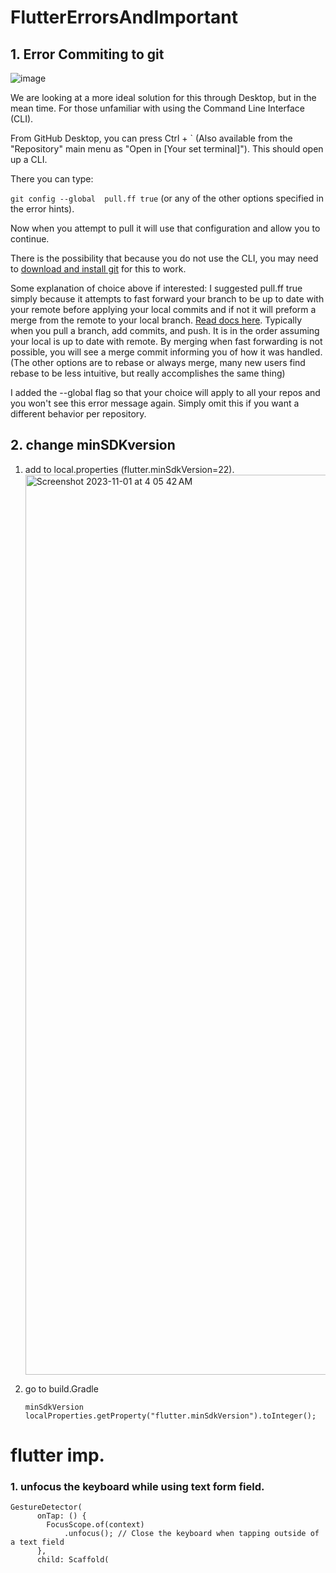# FlutterErrorsAndImportant

## 1. Error Commiting to git
![image](https://github.com/adityagaur0/FlutterErrorsAndImportant/assets/112656570/32b7ced2-d408-417a-8e16-f560d6c9244c)

We are looking at a more ideal solution for this through Desktop, but in the mean time. For those unfamiliar with using the Command Line Interface (CLI).

From GitHub Desktop, you can press Ctrl + ` (Also available from the "Repository" main menu as "Open in [Your set terminal]"). This should open up a CLI.

There you can type:

`git config --global  pull.ff true` (or any of the other options specified in the error hints).

Now when you attempt to pull it will use that configuration and allow you to continue.

There is the possibility that because you do not use the CLI, you may need to [download and install git](https://git-scm.com/downloads) for this to work.

Some explanation of choice above if interested:
I suggested pull.ff true simply because it attempts to fast forward your branch to be up to date with your remote before applying your local commits and if not it will preform a merge from the remote to your local branch. [Read docs here](https://git-scm.com/docs/git-pull). Typically when you pull a branch, add commits, and push. It is in the order assuming your local is up to date with remote. By merging when fast forwarding is not possible, you will see a merge commit informing you of how it was handled. (The other options are to rebase or always merge, many new users find rebase to be less intuitive, but really accomplishes the same thing)

I added the --global flag so that your choice will apply to all your repos and you won't see this error message again. Simply omit this if you want a different behavior per repository.


## 2. change minSDKversion
1. add to local.properties (flutter.minSdkVersion=22).
   <img width="1440" alt="Screenshot 2023-11-01 at 4 05 42 AM" src="https://github.com/adityagaur0/FlutterErrorsAndImportant/assets/112656570/02c45136-efa1-4e8f-870e-a14b57d14f6d">

2. go to build.Gradle
   
   `minSdkVersion localProperties.getProperty("flutter.minSdkVersion").toInteger();`


# flutter imp.

### 1. unfocus the keyboard while using text form field.
```
GestureDetector(
      onTap: () {
        FocusScope.of(context)
            .unfocus(); // Close the keyboard when tapping outside of a text field
      },
      child: Scaffold(
```
